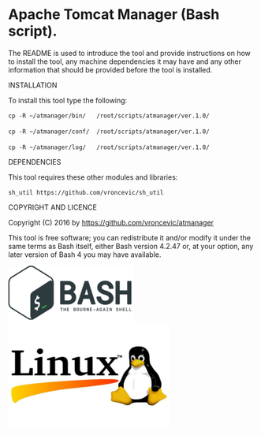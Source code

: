 Apache Tomcat Manager (Bash script).
================================================================================

The README is used to introduce the tool and provide instructions on
how to install the tool, any machine dependencies it may have and any
other information that should be provided before the tool is installed.

INSTALLATION

To install this tool type the following:

	cp -R ~/atmanager/bin/   /root/scripts/atmanager/ver.1.0/

	cp -R ~/atmanager/conf/  /root/scripts/atmanager/ver.1.0/

	cp -R ~/atmanager/log/   /root/scripts/atmanager/ver.1.0/


DEPENDENCIES

This tool requires these other modules and libraries:

	sh_util https://github.com/vroncevic/sh_util

COPYRIGHT AND LICENCE

Copyright (C) 2016 by https://github.com/vroncevic/atmanager

This tool is free software; you can redistribute it and/or modify
it under the same terms as Bash itself, either Bash version 4.2.47 or,
at your option, any later version of Bash 4 you may have available.

![alt tag](https://raw.githubusercontent.com/vroncevic/atmanager/master/bash_logo.png)
![alt tag](https://raw.githubusercontent.com/vroncevic/atmanager/master/linux_logo.jpg)

